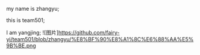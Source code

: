 

my name is zhangyu;




this is team501;

I am yangjing;
![图片]https://github.com/fairy-yj/team501/blob/zhangyu/%E8%BF%90%E8%A1%8C%E6%88%AA%E5%9B%BE.png

